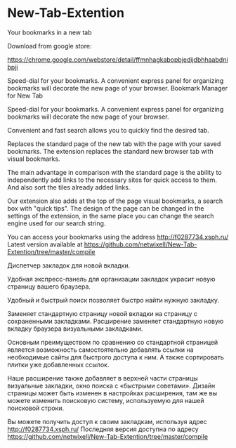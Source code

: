 # New-Tab-Extention
Your bookmarks in a new tab

Download from google store:

https://chrome.google.com/webstore/detail/ffmnhagkabopbjedijdbhhaabdnibpji

Speed-dial for your bookmarks. A convenient express panel for organizing bookmarks will decorate the new page of your browser.
Bookmark Manager for New Tab

Speed-dial for your bookmarks. A convenient express panel for organizing bookmarks will decorate the new page of your browser.

Convenient and fast search allows you to quickly find the desired tab.

Replaces the standard page of the new tab with the page with your saved bookmarks.
The extension replaces the standard new browser tab with visual bookmarks.

The main advantage in comparison with the standard page is the ability to independently add links to the necessary sites for quick access to them. And also sort the tiles already added links.

Our extension also adds at the top of the page visual bookmarks, a search box with "quick tips". The design of the page can be changed in the settings of the extension, in the same place you can change the search engine used for our search string.

You can access your bookmarks using the address http://f0287734.xsph.ru/
Latest version available at https://github.com/netwixell/New-Tab-Extention/tree/master/compile

Диспетчер закладок для новой вкладки.

Удобная экспресс-панель для организации закладок украсит новую страницу вашего браузера.

Удобный и быстрый поиск позволяет быстро найти нужную закладку.

Заменяет стандартную страницу новой вкладки на страницу с сохраненными закладками.
Расширение заменяет стандартную новую вкладку браузера визуальными закладками.

Основным преимуществом по сравнению со стандартной страницей является возможность самостоятельно добавлять ссылки на необходимые сайты для быстрого доступа к ним. А также сортировать плитки уже добавленных ссылок.

Наше расширение также добавляет в верхней части страницы визуальные закладки, окно поиска с «быстрыми советами». Дизайн страницы может быть изменен в настройках расширения, там же вы можете изменить поисковую систему, используемую для нашей поисковой строки.

Вы можете получить доступ к своим закладкам, используя адрес http://f0287734.xsph.ru/
Последняя версия доступна по адресу https://github.com/netwixell/New-Tab-Extention/tree/master/compile
